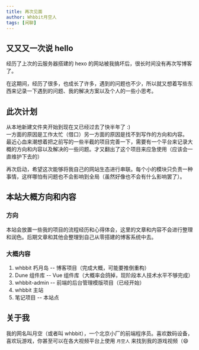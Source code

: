 ```yaml
---
title: 再次见面
author: Whbbit月空人
tags: [闲聊]
---
```


## 又又又一次说 hello

经历了上次的云服务器搭建的 hexo 的网站被我搞坏后，很长时间没有再次写博客了。

在这期间，经历了很多，也成长了许多，遇到的问题也不少，所以就又想着写些东西来记录一下遇到的问题、我的解决方案以及个人的一些小思考。

## 此次计划

从本地新建文件夹开始到现在又已经过去了快半年了 :)  
一方面的原因是工作太忙（借口）另一方面的原因是找不到写作的方向和内容。  
最近心血来潮想着把之前写的一些半截的项目完善一下，需要有一个平台来记录大概的方向和内容以及解决的一些问题。才又翻出了这个项目来应急使用（应该会一直维护下去的）

再次启动，希望这次能够将我自己的网站生态进行串联。每个小的模块只负责一种事情，这样哪怕有问题也不会影响到全局（虽然好像也不会有什么影响罢了）。

## 本站大概方向和内容

### 方向

本站会放置一些我的项目的流程经历和心得体会，这里的文章和内容不会进行整理和润色。后期文章和其他会整理到自己从零搭建的博客系统中去。

### 大概内容

1. whbbit 朽月岛 -- 博客项目（完成大概，可能要推倒重构）
2. Dune 组件库 -- Vue 组件库（大概率会鸽掉，现阶段本人技术水平不够完成）
3. whbbit-admin -- 前端的后台管理模版项目（已经开始）
4. whbbit 主站
5. 笔记项目 -- 本站点

## 关于我

我的网名叫月空（或者叫 whbbit），一个北京小厂的前端程序员。喜欢数码设备，喜欢玩游戏，你甚至可以在各大视频平台上使用 `月空人` 来找到我的游戏视频（😄
